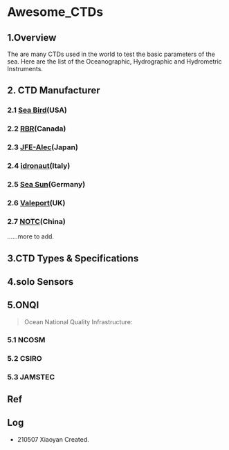 # Awesome_CTDs
## 1.Overview

The are many CTDs used in the world to test the basic parameters of the sea. Here are the list of the Oceanographic, Hydrographic and Hydrometric Instruments.

## 2. CTD Manufacturer
### 2.1 [Sea Bird](https://www.seabird.com/)(USA)

### 2.2 [RBR](https://rbr-global.com/)(Canada)

### 2.3 [JFE-Alec](https://www.jfe-advantech.co.jp/eng/ocean/)(Japan)

### 2.4 [idronaut](https://www.idronaut.it/)(Italy)

### 2.5 [Sea Sun](https://www.sea-sun-tech.com/)(Germany)

### 2.6 [Valeport](https://www.valeport.co.uk/products/)(UK)

### 2.7 [NOTC](http://www.notcsoa.org.cn/cn/index/show/3043)(China)

……more to add.

## 3.CTD Types & Specifications



## 4.solo Sensors





## 5.ONQI

> Ocean National Quality Infrastructure:

### 5.1 NCOSM

### 5.2 CSIRO

### 5.3 JAMSTEC





## Ref



## Log

- 210507 Xiaoyan Created.

